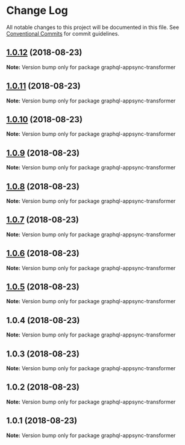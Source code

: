 # Change Log

All notable changes to this project will be documented in this file.
See [Conventional Commits](https://conventionalcommits.org) for commit guidelines.

<a name="1.0.12"></a>
## [1.0.12](https://github.com/aws-amplify/amplify-cli/compare/graphql-appsync-transformer@1.0.11...graphql-appsync-transformer@1.0.12) (2018-08-23)




**Note:** Version bump only for package graphql-appsync-transformer

<a name="1.0.11"></a>
## [1.0.11](https://github.com/aws-amplify/amplify-cli/compare/graphql-appsync-transformer@1.0.10...graphql-appsync-transformer@1.0.11) (2018-08-23)




**Note:** Version bump only for package graphql-appsync-transformer

<a name="1.0.10"></a>
## [1.0.10](https://github.com/aws-amplify/amplify-cli/compare/graphql-appsync-transformer@1.0.9...graphql-appsync-transformer@1.0.10) (2018-08-23)




**Note:** Version bump only for package graphql-appsync-transformer

<a name="1.0.9"></a>
## [1.0.9](https://github.com/aws-amplify/amplify-cli/compare/graphql-appsync-transformer@1.0.8...graphql-appsync-transformer@1.0.9) (2018-08-23)




**Note:** Version bump only for package graphql-appsync-transformer

<a name="1.0.8"></a>
## [1.0.8](https://github.com/aws-amplify/amplify-cli/compare/graphql-appsync-transformer@1.0.7...graphql-appsync-transformer@1.0.8) (2018-08-23)




**Note:** Version bump only for package graphql-appsync-transformer

<a name="1.0.7"></a>
## [1.0.7](https://github.com/aws-amplify/amplify-cli/compare/graphql-appsync-transformer@1.0.6...graphql-appsync-transformer@1.0.7) (2018-08-23)




**Note:** Version bump only for package graphql-appsync-transformer

<a name="1.0.6"></a>
## [1.0.6](https://github.com/aws-amplify/amplify-cli/compare/graphql-appsync-transformer@1.0.5...graphql-appsync-transformer@1.0.6) (2018-08-23)




**Note:** Version bump only for package graphql-appsync-transformer

<a name="1.0.5"></a>
## [1.0.5](https://github.com/aws-amplify/amplify-cli/compare/graphql-appsync-transformer@1.0.4...graphql-appsync-transformer@1.0.5) (2018-08-23)




**Note:** Version bump only for package graphql-appsync-transformer

<a name="1.0.4"></a>
## 1.0.4 (2018-08-23)




**Note:** Version bump only for package graphql-appsync-transformer

<a name="1.0.3"></a>
## 1.0.3 (2018-08-23)




**Note:** Version bump only for package graphql-appsync-transformer

<a name="1.0.2"></a>
## 1.0.2 (2018-08-23)




**Note:** Version bump only for package graphql-appsync-transformer

<a name="1.0.1"></a>
## 1.0.1 (2018-08-23)




**Note:** Version bump only for package graphql-appsync-transformer
